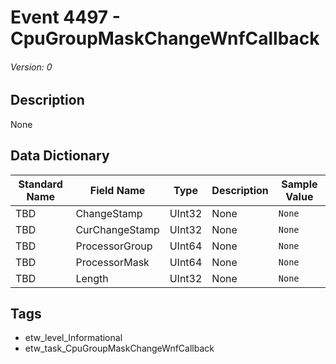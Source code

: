 # Event 4497 - CpuGroupMaskChangeWnfCallback
###### Version: 0

## Description
None

## Data Dictionary
|Standard Name|Field Name|Type|Description|Sample Value|
|---|---|---|---|---|
|TBD|ChangeStamp|UInt32|None|`None`|
|TBD|CurChangeStamp|UInt32|None|`None`|
|TBD|ProcessorGroup|UInt64|None|`None`|
|TBD|ProcessorMask|UInt64|None|`None`|
|TBD|Length|UInt32|None|`None`|

## Tags
* etw_level_Informational
* etw_task_CpuGroupMaskChangeWnfCallback